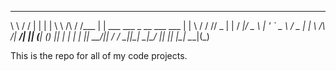 
 __          __    _                               _  
 \ \        / /   | |                             | | 
  \ \  /\  / /___ | |  ___  ___   _ __ ___    ___ | | 
   \ \/  \/ // _ \| | / __|/ _ \ | '_ ` _ \  / _ \| | 
    \  /\  /|  __/| || (__| (_) || | | | | ||  __/|_| 
     \/  \/  \___||_| \___|\___/ |_| |_| |_| \___|(_) 
                                                      
                                                      
This is the repo for all of my code projects.
